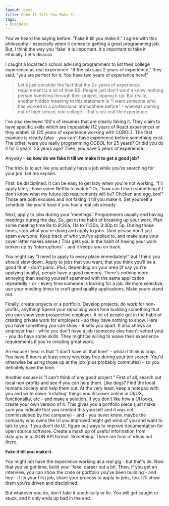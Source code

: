 ```yaml
---
layout: post
title: Fake It Till You Make It
tags:
- business
---
```

You've heard the saying before: "Fake it till you make it."  I agree with this philosophy - especially when it comes to getting a great programming job.  But, I think the way you 'fake' it is important.  It's important to fake it ethically.  Let's discuss.

I caught a local tech school advising programmers to list their college experience as real experience.  "If the job says 2 years of experience," they said, "you are perfect for it. You have two years of experience here!"

> Let's just consider the fact that the 2+ years of experience requirement is a lot of time BS.  People just don't want a know-nothing person bumbling through their project, ripping it up.  But really, another hidden meaning to this statement is "I want someone who has worked in a professional atmosphere before" - whereas coming out of high school, into college - that's not real life experience.

I've also reviewed 100's of resumes that are clearly faking it.  They claim to have specific skills which are impossible (12 years of React experience) or they embellish (25 years of experience working with COBOL).  The first example is clearly false - you can't have experience before something exist.  The other: were you really programming COBOL for 25 years? Or did you do it for 5 years, 25 years ago?  Then, you have 5 years of experience.

Anyway - **so how do we fake it till we make it to get a good job?**

The trick is to act like you actually have a job while you're searching for your job.  Let me explain.

First, be disciplined. It can be easy to get lazy when you're not working.  "I'll apply later, I have some Netflix to watch." Or, "how can I learn something if I don't know what my future job requirements will be? Chicken and egg, bro!"  Those are both excuses and not faking it till you make it.  Set yourself a schedule like you'd have if you had a real job already.

Next, apply to jobs during your 'meetings.'  Programmers usually end having meetings during the day.  So, get in the habit of breaking up your work.  Plan some meeting time 8a to 9:30a, 11a to 11:30a, 3:30p to 5p.  During those times, stop what you're doing and apply to jobs.  (And please don't just spam everyone. Keep track of who you've applied to, and make sure your cover letter makes sense.)  This gets you in the habit of having your work broken up by 'interruptions' - and it keeps you on track.

You might say "I need to apply to every place immediately!" but I think you should slow down.  Apply to jobs that you want, that you think you'll be a good fit at - don't panic.  Plus, depending on your area (if say you're applying locally), people have a good memory.  There's nothing more annoying than seeing yourself spammed with the same application repeatedly - or - every time someone is looking for a job.  Be more selective, use your meeting times to craft good quality applications.  Make yours stand out.

Finally, create projects or a portfolio.  Develop projects, do work for non-profits, anything!  Spend your remaining work time building something that you can show your prospective employer.  A lot of people get in the habit of creating private work for employers - so they have nothing to show.  Here you have something you can show - it sets you apart.  It also shows an employer that - while you don't have a job (someone else hasn't vetted you) - you do have some skills.  They might be willing to waive their experience requirements if you're creating great work.

An excuse I hear is that "I don't have all that time" - which I think is crap.  You have 8 hours at least every weekday free during your job search.  You'd otherwise be using those up at the job (plus probably commutes) - so you definitely have the time.  

Another excuse is "I can't think of any good project."  First of all, search out local non-profits and see if you can help them.  Like dogs? Find the local humane society and help them out.  At the very least, keep a notepad with you and write down 'irritating' things you discover online in UI/UX, functionality, etc - and make a solution.  If you don't like how a UI looks, create your own version of it.  This gives you a portfolio piece (just make sure you indicate that you created this yourself and it was not commissioned by the company) - and - you never know, maybe the company who owns the UI you improved might get wind of you and want to talk to you.  If you don't do UI, figure out ways to improve documentation for open source software.  Create a mash up of useful information from data.gov in a JSON API format.  Something!  There are tons of ideas out there.

**Fake it till you make it.**

You might not have the experience working at a real gig - but that's ok.  Now that you've got time, build your 'fake' career out a bit.  Then, if you get an interview, you can show the code or portfolio you've been building - and hey - if its your first job, share your process to apply to jobs, too. It'll show them you're driven and disciplined.

But whatever you do, don't fake it unethically or lie. You will get caught or stuck, and it only ends up bad in the end.